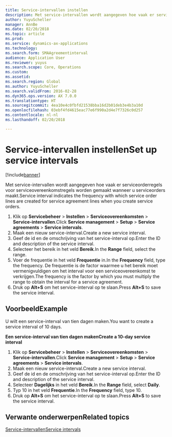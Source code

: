 ```yaml
---
title: Service-intervallen instellen
description: Met service-intervallen wordt aangegeven hoe vaak er serviceorderregels voor serviceovereenkomstregels worden gemaakt wanneer u serviceorders maakt.
author: YuyuScheller
manager: AnnBe
ms.date: 02/20/2018
ms.topic: article
ms.prod: 
ms.service: dynamics-ax-applications
ms.technology: 
ms.search.form: SMAAgreementinterval
audience: Application User
ms.reviewer: yuyus
ms.search.scope: Core, Operations
ms.custom: 
ms.assetid: 
ms.search.region: Global
ms.author: YuyuScheller
ms.search.validFrom: 2016-02-28
ms.dyn365.ops.version: AX 7.0.0
ms.translationtype: HT
ms.sourcegitcommit: 4ea10e4c0fbfd21538bba16d2b01deb3e4b3a10d
ms.openlocfilehash: 03ebf4fd4615eac77e6f990a2d4e7f7326c0d257
ms.contentlocale: nl-nl
ms.lasthandoff: 02/20/2018

---
```


# <a name="set-up-service-intervals"></a><span data-ttu-id="3ff54-103">Service-intervallen instellen</span><span class="sxs-lookup"><span data-stu-id="3ff54-103">Set up service intervals</span></span>  

[!include[banner](../includes/banner.md)]

<span data-ttu-id="3ff54-104">Met service-intervallen wordt aangegeven hoe vaak er serviceorderregels voor serviceovereenkomstregels worden gemaakt wanneer u serviceorders maakt.</span><span class="sxs-lookup"><span data-stu-id="3ff54-104">Service interval indicates the frequency with which service order lines are created for service agreement lines when you create service orders.</span></span>

1. <span data-ttu-id="3ff54-105">Klik op **Servicebeheer** \> **Instellen** \> **Serviceovereenkomsten** \> **Service-intervallen**.</span><span class="sxs-lookup"><span data-stu-id="3ff54-105">Click **Service management** \> **Setup** \> **Service agreements** \> **Service intervals**.</span></span>
2. <span data-ttu-id="3ff54-106">Maak een nieuw service-interval.</span><span class="sxs-lookup"><span data-stu-id="3ff54-106">Create a new service interval.</span></span>
3. <span data-ttu-id="3ff54-107">Geef de id en de omschrijving van het service-interval op.</span><span class="sxs-lookup"><span data-stu-id="3ff54-107">Enter the ID and description of the service interval.</span></span>
4. <span data-ttu-id="3ff54-108">Selecteer het bereik in het veld **Bereik**.</span><span class="sxs-lookup"><span data-stu-id="3ff54-108">In the **Range** field, select the range.</span></span>
5. <span data-ttu-id="3ff54-109">Voer de frequentie in het veld **Frequentie** in.</span><span class="sxs-lookup"><span data-stu-id="3ff54-109">In the **Frequency** field, type the frequency.</span></span> <span data-ttu-id="3ff54-110">De frequentie is de factor waarmee u het bereik moet vermenigvuldigen om het interval voor een serviceovereenkomst te verkrijgen.</span><span class="sxs-lookup"><span data-stu-id="3ff54-110">The frequency is the factor by which you must multiply the range to obtain the interval for a service agreement.</span></span>
6. <span data-ttu-id="3ff54-111">Druk op **Alt+S** om het service-interval op te slaan.</span><span class="sxs-lookup"><span data-stu-id="3ff54-111">Press **Alt+S** to save the service interval.</span></span>

## <a name="example"></a><span data-ttu-id="3ff54-112">Voorbeeld</span><span class="sxs-lookup"><span data-stu-id="3ff54-112">Example</span></span>

<span data-ttu-id="3ff54-113">U wilt een service-interval van tien dagen maken.</span><span class="sxs-lookup"><span data-stu-id="3ff54-113">You want to create a service interval of 10 days.</span></span>

<span data-ttu-id="3ff54-114">**Een service-interval van tien dagen maken**</span><span class="sxs-lookup"><span data-stu-id="3ff54-114">**Create a 10-day service interval**</span></span>

1. <span data-ttu-id="3ff54-115">Klik op **Servicebeheer** \> **Instellen** \> **Serviceovereenkomsten** \> **Service-intervallen**.</span><span class="sxs-lookup"><span data-stu-id="3ff54-115">Click **Service management** \> **Setup** \> **Service agreements** \> **Service intervals**.</span></span>
2. <span data-ttu-id="3ff54-116">Maak een nieuw service-interval.</span><span class="sxs-lookup"><span data-stu-id="3ff54-116">Create a new service interval.</span></span>
3. <span data-ttu-id="3ff54-117">Geef de id en de omschrijving van het service-interval op.</span><span class="sxs-lookup"><span data-stu-id="3ff54-117">Enter the ID and description of the service interval.</span></span>
4. <span data-ttu-id="3ff54-118">Selecteer **Dagelijks** in het veld **Bereik**.</span><span class="sxs-lookup"><span data-stu-id="3ff54-118">In the **Range** field, select **Daily**.</span></span>
5. <span data-ttu-id="3ff54-119">Typ 10 in het veld **Frequentie**.</span><span class="sxs-lookup"><span data-stu-id="3ff54-119">In the **Frequency** field, type 10.</span></span>
6. <span data-ttu-id="3ff54-120">Druk op **Alt+S** om het service-interval op te slaan.</span><span class="sxs-lookup"><span data-stu-id="3ff54-120">Press **Alt+S** to save the service interval.</span></span>

## <a name="related-topics"></a><span data-ttu-id="3ff54-121">Verwante onderwerpen</span><span class="sxs-lookup"><span data-stu-id="3ff54-121">Related topics</span></span>

[<span data-ttu-id="3ff54-122">Service-intervallen</span><span class="sxs-lookup"><span data-stu-id="3ff54-122">Service intervals</span></span>](service-intervals.md)  

